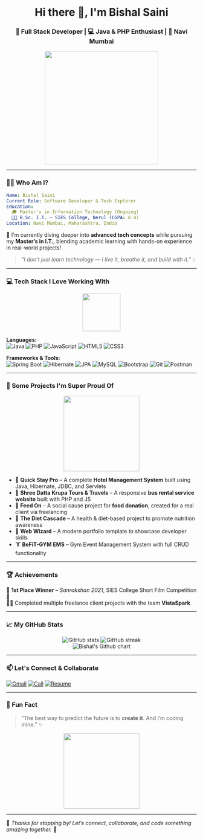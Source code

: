 <h1 align="center">Hi there 👋, I'm Bishal Saini</h1>
<h3 align="center">🚀 Full Stack Developer | 💻 Java & PHP Enthusiast | 📍 Navi Mumbai</h3>

<p align="center">
  <img src="https://media.giphy.com/media/qgQUggAC3Pfv687qPC/giphy.gif" width="300" />
</p>

---

### 🧑‍🎓 Who Am I?

```yaml
Name: Bishal Saini
Current Role: Software Developer & Tech Explorer
Education:
  🎓 Master's in Information Technology (Ongoing)
  🧑‍🎓 B.Sc. I.T. – SIES College, Nerul (CGPA: 8.4)
Location: Navi Mumbai, Maharashtra, India
```

🧠 I'm currently diving deeper into **advanced tech concepts** while pursuing my **Master’s in I.T.**, blending academic learning with hands-on experience in real-world projects!

> _"I don’t just learn technology — I live it, breathe it, and build with it."_ 💡

---

### 💻 Tech Stack I Love Working With

<p align="center">
  <img src="images/fireship-java-java.gif" width="100" />
</p>

**Languages:**  
![Java](https://img.shields.io/badge/Java-red?style=for-the-badge&logo=openjdk&logoColor=white)
![PHP](https://img.shields.io/badge/PHP-777BB4?style=for-the-badge&logo=php&logoColor=white)
![JavaScript](https://img.shields.io/badge/JavaScript-yellow?style=for-the-badge&logo=javascript&logoColor=black)
![HTML5](https://img.shields.io/badge/HTML5-orange?style=for-the-badge&logo=html5&logoColor=white)
![CSS3](https://img.shields.io/badge/CSS3-blue?style=for-the-badge&logo=css3&logoColor=white)

**Frameworks & Tools:**  
![Spring Boot](https://img.shields.io/badge/Spring_Boot-6DB33F?style=for-the-badge&logo=spring-boot&logoColor=white)
![Hibernate](https://img.shields.io/badge/Hibernate-59666C?style=for-the-badge&logo=hibernate&logoColor=white)
![JPA](https://img.shields.io/badge/JPA-007396?style=for-the-badge)
![MySQL](https://img.shields.io/badge/MySQL-005C84?style=for-the-badge&logo=mysql&logoColor=white)
![Bootstrap](https://img.shields.io/badge/Bootstrap-purple?style=for-the-badge&logo=bootstrap&logoColor=white)
![Git](https://img.shields.io/badge/Git-F05032?style=for-the-badge&logo=git&logoColor=white)
![Postman](https://img.shields.io/badge/Postman-FF6C37?style=for-the-badge&logo=postman&logoColor=white)


---

### 🚀 Some Projects I'm Super Proud Of

<p align="center">
  <img src="https://media.giphy.com/media/iIqmM5tTjmpOB9mpbn/giphy.gif" width="200"/>
</p>

- 🏨 **Quick Stay Pro** – A complete **Hotel Management System** built using Java, Hibernate, JDBC, and Servlets  
- 🚌 **Shree Datta Krupa Tours & Travels** – A responsive **bus rental service website** built with PHP and JS  
- 🍛 **Feed On** – A social cause project for **food donation**, created for a real client via freelancing  
- 🥗 **The Diet Cascade** – A health & diet-based project to promote nutrition awareness  
- 🧙 **Web Wizard** – A modern portfolio template to showcase developer skills  
- 🏋️ **BeFiT-GYM EMS** – Gym Event Management System with full CRUD functionality  

---

### 🏆 Achievements

🏅 **1st Place Winner** – *Sanrakshan 2021*, SIES College Short Film Competition 🎥  
🧑‍💼 Completed multiple freelance client projects with the team **VistaSpark**

---

### 📈 My GitHub Stats

<p align="center">
  <img src="https://github-readme-stats.vercel.app/api?username=BishalSaini&show_icons=true&theme=tokyonight" alt="GitHub stats"/>
  <img src="https://github-readme-streak-stats.herokuapp.com/?user=BishalSaini&theme=tokyonight" alt="GitHub streak"/>
  <br/>
  <img src="https://ghchart.rshah.org/BishalSaini" alt="Bishal's Github chart" />
</p>

---

### 📫 Let's Connect & Collaborate

[![Gmail](https://img.shields.io/badge/Gmail-D14836?style=for-the-badge&logo=gmail&logoColor=white)](mailto:vishal32saini@gmail.com)
[![Call](https://img.shields.io/badge/Call-8655030996-blue?style=for-the-badge)](tel:+918655030996)
[![Resume](https://img.shields.io/badge/Resume-View-blueviolet?style=for-the-badge)](https://drive.google.com/file/d/1ABOpTJjtOgobMhCPOcXE2gu3kL-nPLKF/view?usp=sharing)

---

### 🎯 Fun Fact

> “The best way to predict the future is to **create it**. And I’m coding mine.” ✨

<p align="center">
  <img src="https://media.giphy.com/media/f3iwJFOVOwuy7K6FFw/giphy.gif" width="200"/>
</p>

---

💬 _Thanks for stopping by! Let’s connect, collaborate, and code something amazing together._ 🚀
